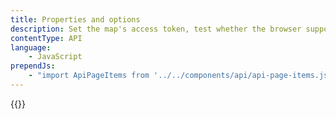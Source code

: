 ```yaml
---
title: Properties and options
description: Set the map's access token, test whether the browser support Mapbox GL JS, and more with `mapboxgl` properties, options, and utility functions.
contentType: API
language:
    - JavaScript
prependJs:
    - "import ApiPageItems from '../../components/api/api-page-items.js';"
---
```


{{<ApiPageItems pageTitle={this.props.frontMatter.title} location={this.props.location} />}}
